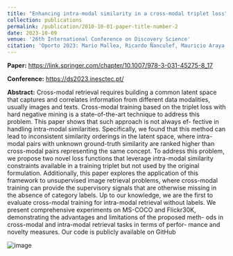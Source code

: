 ```yaml
---
title: "Enhancing intra-modal similarity in a cross-modal triplet loss"
collection: publications
permalink: /publication/2010-10-01-paper-title-number-2
date: 2023-10-09
venue: '26th International Conference on Discovery Science'
citation: 'Oporto 2023: Mario Mallea, Ricardo Ñanculef, Mauricio Araya'
---
```


**Paper:** https://link.springer.com/chapter/10.1007/978-3-031-45275-8_17

**Conference:** https://ds2023.inesctec.pt/

**Abstract:** Cross-modal retrieval requires building a common latent space
that captures and correlates information from different data modalities,
usually images and texts. Cross-modal training based on the triplet loss
with hard negative mining is a state-of-the-art technique to address
this problem. This paper shows that such approach is not always ef-
fective in handling intra-modal similarities. Specifically, we found that
this method can lead to inconsistent similarity orderings in the latent
space, where intra-modal pairs with unknown ground-truth similarity are
ranked higher than cross-modal pairs representing the same concept. To
address this problem, we propose two novel loss functions that leverage
intra-modal similarity constraints available in a training triplet but not
used by the original formulation. Additionally, this paper explores the
application of this framework to unsupervised image retrieval problems,
where cross-modal training can provide the supervisory signals that are
otherwise missing in the absence of category labels. Up to our knowledge,
we are the first to evaluate cross-modal training for intra-modal retrieval
without labels.
We present comprehensive experiments on MS-COCO and Flickr30K,
demonstrating the advantages and limitations of the proposed meth-
ods in cross-modal and intra-modal retrieval tasks in terms of perfor-
mance and novelty measures. Our code is publicly available on GitHub


![image](https://github.com/MariodotR/MarioMallea.github.io/assets/70358709/cff50e8f-20c1-4685-9a6c-e9a98e23228c)

<!---
paperurl: 'http://academicpages.github.io/files/paper2.pdf'
excerpt: 'This paper is about the number 2. The number 3 is left for future work.'

This paper is about the number 2. The number 3 is left for future work.

[Download paper here](http://academicpages.github.io/files/paper2.pdf)

Recommended citation: Your Name, You. (2010). "Paper Title Number 2." <i>Journal 1</i>. 1(2).
-->
